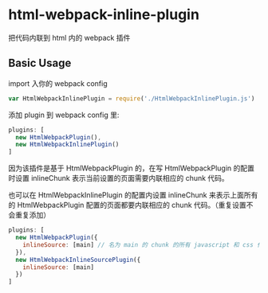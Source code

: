 # html-webpack-inline-plugin
把代码内联到 html 内的 webpack 插件

## Basic Usage

import 入你的 webpack config

```javascript
var HtmlWebpackInlinePlugin = require('./HtmlWebpackInlinePlugin.js')
```

添加 plugin 到 webpack config 里:

```javascript
plugins: [
  new HtmlWebpackPlugin(),
  new HtmlWebpackInlinePlugin()
]  
```

因为该插件是基于 HtmlWebpackPlugin 的，在写 HtmlWebpackPlugin 的配置时设置 inlineChunk 表示当前设置的页面需要内联相应的 chunk 代码。

也可以在 HtmlWebpackInlinePlugin 的配置内设置 inlineChunk 来表示上面所有的 HtmlWebpackPlugin 配置的页面都要内联相应的 chunk 代码。（重复设置不会重复添加）

```javascript
plugins: [
  new HtmlWebpackPlugin({
    inlineSource: [main] // 名为 main 的 chunk 的所有 javascript 和 css 代码都会内联
  }),
  new HtmlWebpackInlineSourcePlugin({
    inlineSource: [main]
  })
]
```

